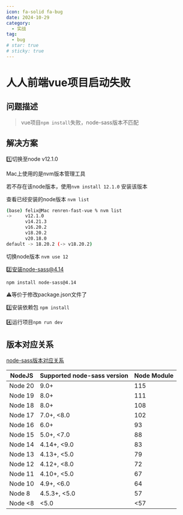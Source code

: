 ```yaml
---
icon: fa-solid fa-bug
date: 2024-10-29
category:
  - 实战
tag:
  - bug
# star: true
# sticky: true
---
```


# 人人前端vue项目启动失败

## 问题描述

> vue项目`npm install`失败，node-sass版本不匹配

<!-- more -->

## 解决方案

:one:切换至node v12.1.0

Mac上使用的是nvm版本管理工具

若不存在该node版本，使用`nvm install 12.1.0` 安装该版本

查看已经安装的node版本 `nvm list`

```bash
(base) felix@Mac renren-fast-vue % nvm list
->     v12.1.0
       v14.21.3
       v16.20.2
       v18.20.2
       v20.18.0
default -> 18.20.2 (-> v18.20.2)
```

切换node版本 `nvm use 12`

:two:安装node-sass@4.14

`npm install node-sass@4.14` 

:warning:等价于修改package.json文件了

:three:安装依赖包 `npm install`

:four:运行项目`npm run dev`

## 版本对应关系

[node-sass版本对应关系](https://www.npmjs.com/package/node-sass)

| NodeJS  | Supported node-sass version | Node Module |
| ------- | --------------------------- | ----------- |
| Node 20 | 9.0+                        | 115         |
| Node 19 | 8.0+                        | 111         |
| Node 18 | 8.0+                        | 108         |
| Node 17 | 7.0+, <8.0                  | 102         |
| Node 16 | 6.0+                        | 93          |
| Node 15 | 5.0+, <7.0                  | 88          |
| Node 14 | 4.14+, <9.0                 | 83          |
| Node 13 | 4.13+, <5.0                 | 79          |
| Node 12 | 4.12+, <8.0                 | 72          |
| Node 11 | 4.10+, <5.0                 | 67          |
| Node 10 | 4.9+, <6.0                  | 64          |
| Node 8  | 4.5.3+, <5.0                | 57          |
| Node <8 | <5.0                        | <57         |